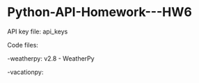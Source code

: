 # Python-API-Homework---HW6
API key file: api_keys

Code files:

  -weatherpy: v2.8 - WeatherPy
  
  -vacationpy:

